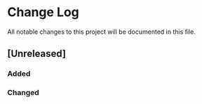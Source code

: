 # Change Log
All notable changes to this project will be documented in this file.

## [Unreleased]
### Added


### Changed
